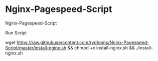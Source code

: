 # Nginx-Pagespeed-Script
Nginx-Pagespeed-Script


Run Script

wget https://raw.githubusercontent.com/rydhoms/Nginx-Pagespeed-Script/master/install-nginx.sh && chmod +x install-nginx.sh && ./install-nginx.sh
